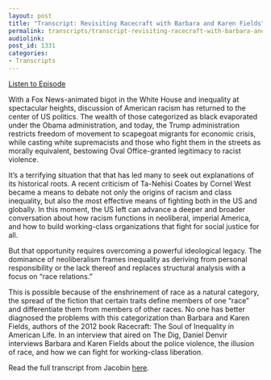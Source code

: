 ```yaml
---
layout: post
title: "Transcript: Revisiting Racecraft with Barbara and Karen Fields"
permalink: transcripts/transcript-revisiting-racecraft-with-barbara-and-karen-fields
audiolink: 
post_id: 1331
categories: 
- Transcripts
---
```


[Listen to Episode](https://www.thedigradio.com/podcast/revisiting-racecraft-with-barbara-and-karen-fields/)

With a Fox News-animated bigot in the White House and inequality at spectacular heights, discussion of American racism has returned to the center of US politics. The wealth of those categorized as black evaporated under the Obama administration, and today, the Trump administration restricts freedom of movement to scapegoat migrants for economic crisis, while casting white supremacists and those who fight them in the streets as morally equivalent, bestowing Oval Office-granted legitimacy to racist violence.

It’s a terrifying situation that that has led many to seek out explanations of its historical roots. A recent criticism of Ta-Nehisi Coates by Cornel West became a means to debate not only the origins of racism and class inequality, but also the most effective means of fighting both in the US and globally. In this moment, the US left can advance a deeper and broader conversation about how racism functions in neoliberal, imperial America, and how to build working-class organizations that fight for social justice for all.

But that opportunity requires overcoming a powerful ideological legacy. The dominance of neoliberalism frames inequality as deriving from personal responsibility or the lack thereof and replaces structural analysis with a focus on “race relations.”

This is possible because of the enshrinement of race as a natural category, the spread of the fiction that certain traits define members of one “race” and differentiate them from members of other races. No one has better diagnosed the problems with this categorization than Barbara and Karen Fields, authors of the 2012 book 
Racecraft: The Soul of Inequality in American Life. In an interview that aired on The Dig, Daniel Denvir interviews Barbara and Karen Fields about the police violence, the illusion of race, and how we can fight for working-class liberation.

Read the full transcript from Jacobin 
[here](https://www.jacobinmag.com/2018/01/racecraft-racism-barbara-karen-fields).